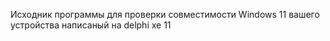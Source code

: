 Исходник программы для проверки совместимости Windows 11 вашего устройства
написаный на delphi xe 11
